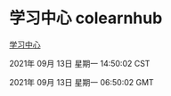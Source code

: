 # 学习中心 colearnhub
[学习中心](http://111.175.122.218:56308/colearnhub/)

2021年 09月 13日 星期一 14:50:02 CST

2021年 09月 13日 星期一 06:50:02 GMT
